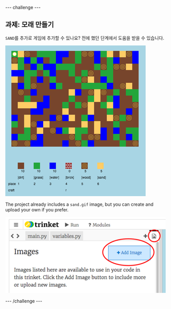 \--- challenge \---

## 과제: 모래 만들기

`SAND`를 추가로 게임에 추가할 수 있나요? 전에 했던 단계에서 도움을 받을 수 있습니다.

![스크린샷](images/craft-sand.png)

The project already includes a `sand.gif` image, but you can create and upload your own if you prefer.

![스크린샷](images/craft-upload.png)

\--- /challenge \---
